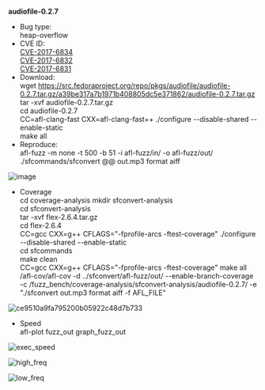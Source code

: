 **audiofile-0.2.7**     
* Bug type:     
heap-overflow    
* CVE ID:     
[CVE-2017-6834](https://cve.mitre.org/cgi-bin/cvename.cgi?name=CVE-2017-6834)     
[CVE-2017-6832](https://cve.mitre.org/cgi-bin/cvename.cgi?name=CVE-2017-6832)      
[CVE-2017-6831](https://cve.mitre.org/cgi-bin/cvename.cgi?name=CVE-2017-6831)    
* Download:     
wget https://src.fedoraproject.org/repo/pkgs/audiofile/audiofile-0.2.7.tar.gz/a39be317a7b1971b408805dc5e371862/audiofile-0.2.7.tar.gz    
tar -xvf audiofile-0.2.7.tar.gz     
cd audiofile-0.2.7     
CC=afl-clang-fast CXX=afl-clang-fast++ ./configure --disable-shared --enable-static    
make all    
* Reproduce:     
afl-fuzz -m none -t 500 -b 51 -i afl-fuzz/in/ -o afl-fuzz/out/ ./sfcommands/sfconvert @@ out.mp3 format aiff    

![image](https://user-images.githubusercontent.com/76025773/203090553-bf80f352-c069-4652-b71a-1222454c1696.png)

* Coverage      
cd coverage-analysis
mkdir sfconvert-analysis          
cd sfconvert-analysis       
tar -xvf flex-2.6.4.tar.gz              
cd flex-2.6.4                     
CC=gcc CXX=g++ CFLAGS="-fprofile-arcs -ftest-coverage" ./configure --disable-shared --enable-static                  
cd sfcommands               
make clean          
CC=gcc CXX=g++ CFLAGS="-fprofile-arcs -ftest-coverage" make all             
/afl-cov/afl-cov -d ../sfconvert/afl-fuzz/out/ --enable-branch-coverage -c /fuzz_bench/coverage-analysis/sfconvert-analysis/audiofile-0.2.7/ -e "./sfconvert out.mp3 format aiff -f AFL_FILE"           

![ce9510a9fa795200b05922c48d7b733](https://user-images.githubusercontent.com/76025773/221092059-0d9598d9-f3a7-4fa7-aaef-6c145833826b.png)

* Speed     
afl-plot fuzz_out graph_fuzz_out            

![exec_speed](https://user-images.githubusercontent.com/76025773/221187377-e4ddac45-73e8-4c96-800f-f51b718e9527.png)

![high_freq](https://user-images.githubusercontent.com/76025773/221187400-9b9363ab-1c30-4929-bd44-88ddfb97467e.png)

![low_freq](https://user-images.githubusercontent.com/76025773/221187429-e778f02a-66d6-4b99-9ee0-bf34a8f4856b.png)

